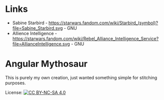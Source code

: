 # Links
- Sabine Starbird - https://starwars.fandom.com/wiki/Starbird_(symbol)?file=Sabine_Starbird.svg - GNU
- Allience Intelligence - https://starwars.fandom.com/wiki/Rebel_Alliance_Intelligence_Service?file=AllianceIntelligence.svg - GNU

# Angular Mythosaur
This is purely my own creation, just wanted something simple for stitching purposes.

License:
[![CC BY-NC-SA 4.0][cc-by-nc-sa-image]][cc-by-nc-sa]

[cc-by-nc-sa]: http://creativecommons.org/licenses/by-nc-sa/4.0/
[cc-by-nc-sa-image]: https://licensebuttons.net/l/by-nc-sa/4.0/88x31.png
[cc-by-nc-sa-shield]: https://img.shields.io/badge/License-CC%20BY--NC--SA%204.0-lightgrey.svg
